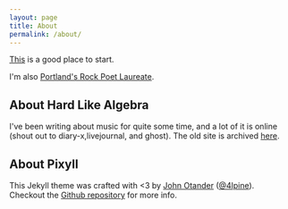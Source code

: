 ```yaml
---
layout: page
title: About 
permalink: /about/
---
```


[This](http://jimwithington.com) is a good place to start.

I'm also [Portland's Rock Poet Laureate](http://pdxrockpoet.tumblr.com/).

## About Hard Like Algebra

I've been writing about music for quite some time, and a lot of it is online (shout out to diary-x,livejournal, and ghost). The old site is archived [here](http://hardlikealgebra.wordpress.com).

## About Pixyll

This Jekyll theme was crafted with <3 by [John Otander](http://johnotander.com)
([@4lpine](https://twitter.com/4lpine)). Checkout the [Github repository](https://github.com/johnotander/pixyll) for more info.